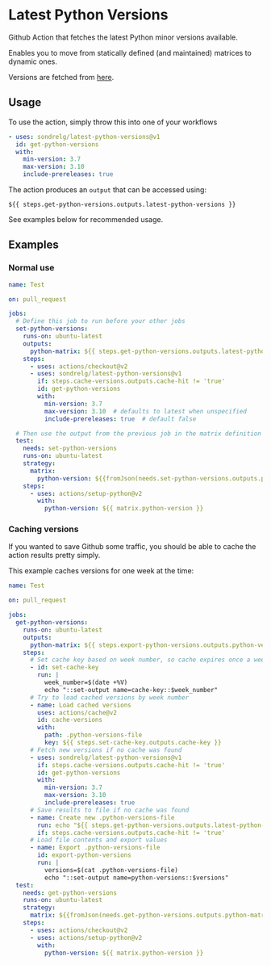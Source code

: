 # Latest Python Versions

Github Action that fetches the latest Python minor versions available.

Enables you to move from statically defined (and maintained) matrices to
dynamic ones.

Versions are fetched from [here](https://raw.githubusercontent.com/actions/python-versions/main/versions-manifest.json).

## Usage

To use the action, simply throw this into one of your workflows

```yaml
- uses: sondrelg/latest-python-versions@v1
  id: get-python-versions
  with:
    min-version: 3.7
    max-version: 3.10
    include-prereleases: true
```

The action produces an `output` that can be accessed using:

```
${{ steps.get-python-versions.outputs.latest-python-versions }}
```

See examples below for recommended usage.

## Examples

### Normal use

```yaml
name: Test

on: pull_request

jobs:
  # Define this job to run before your other jobs
  set-python-versions:
    runs-on: ubuntu-latest
    outputs:
      python-matrix: ${{ steps.get-python-versions.outputs.latest-python-versions }}
    steps:
      - uses: actions/checkout@v2
      - uses: sondrelg/latest-python-versions@v1
        if: steps.cache-versions.outputs.cache-hit != 'true'
        id: get-python-versions
        with:
          min-version: 3.7
          max-version: 3.10  # defaults to latest when unspecified
          include-prereleases: true  # default false

  # Then use the output from the previous job in the matrix definition
  test:
    needs: set-python-versions
    runs-on: ubuntu-latest
    strategy:
      matrix:
        python-version: ${{fromJson(needs.set-python-versions.outputs.python-matrix)}}
    steps:
      - uses: actions/setup-python@v2
        with:
          python-version: ${{ matrix.python-version }}
```

### Caching versions

If you wanted to save Github some traffic, you
should be able to cache the action results pretty simply.

This example caches versions for one week at the time:

```yaml
name: Test

on: pull_request

jobs:
  get-python-versions:
    runs-on: ubuntu-latest
    outputs:
      python-matrix: ${{ steps.export-python-versions.outputs.python-versions }}
    steps:
      # Set cache key based on week number, so cache expires once a week
      - id: set-cache-key
        run: |
          week_number=$(date +%V)
          echo "::set-output name=cache-key::$week_number"
      # Try to load cached versions by week number
      - name: Load cached versions
        uses: actions/cache@v2
        id: cache-versions
        with:
          path: .python-versions-file
          key: ${{ steps.set-cache-key.outputs.cache-key }}
      # Fetch new versions if no cache was found
      - uses: sondrelg/latest-python-versions@v1
        if: steps.cache-versions.outputs.cache-hit != 'true'
        id: get-python-versions
        with:
          min-version: 3.7
          max-version: 3.10
          include-prereleases: true
      # Save results to file if no cache was found
      - name: Create new .python-versions-file
        run: echo "${{ steps.get-python-versions.outputs.latest-python-versions }}" > .python-versions-file
        if: steps.cache-versions.outputs.cache-hit != 'true'
      # Load file contents and export values
      - name: Export .python-versions-file
        id: export-python-versions
        run: |
          versions=$(cat .python-versions-file)
          echo "::set-output name=python-versions::$versions"
  test:
    needs: get-python-versions
    runs-on: ubuntu-latest
    strategy:
      matrix: ${{fromJson(needs.get-python-versions.outputs.python-matrix)}}
    steps:
      - uses: actions/checkout@v2
      - uses: actions/setup-python@v2
        with:
          python-version: ${{ matrix.python-version }}
```
